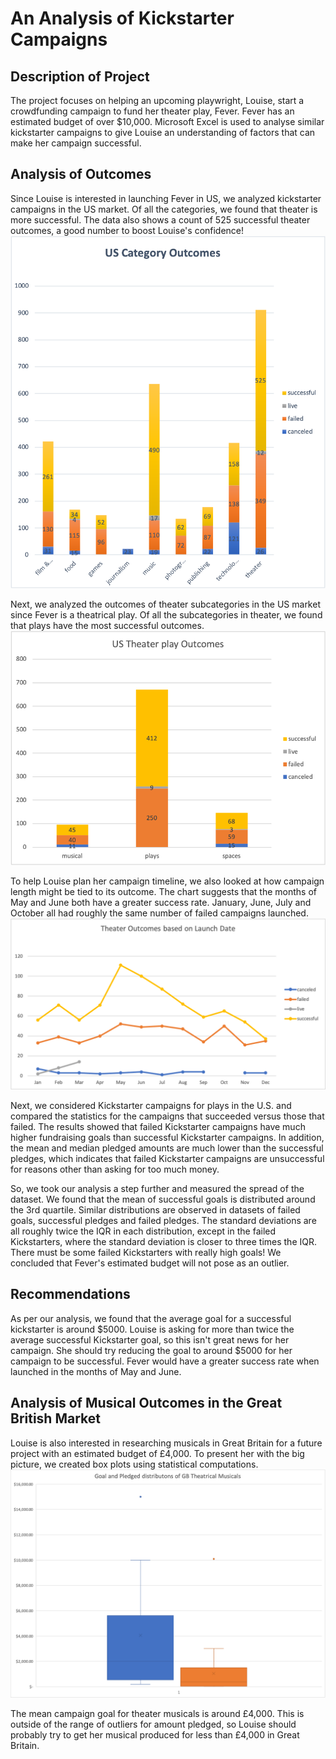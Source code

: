 # An Analysis of Kickstarter Campaigns
## Description of Project
The project focuses on helping an upcoming playwright, Louise, start a crowdfunding campaign to fund her theater play, Fever. Fever has an estimated budget of over $10,000. Microsoft Excel is used to analyse similar kickstarter campaigns to give Louise an understanding of factors that can make her campaign successful.
## Analysis of Outcomes
Since Louise is interested in launching Fever in US, we analyzed kickstarter campaigns in the US market. Of all the categories, we found that theater is more successful. The data also shows a count of 525 successful theater outcomes, a good number to boost Louise's confidence!
![US_Category_Outcomes.png](/US_Category_Outcomes.png)

Next, we analyzed the outcomes of theater subcategories in the US market since Fever is a theatrical play. Of all the subcategories in theater, we found that plays have the most successful outcomes.
![US%20Theater%20Play%20Outcomes.png](/US%20Theater%20Play%20Outcomes.png)

To help Louise plan her campaign timeline, we also looked at how campaign length might be tied to its outcome. The chart suggests that the months of May and June both have a greater success rate. January, June, July and October all had roughly the same number of failed campaigns launched.
![Outcomes%20based%20on%20Launch%20Date.png](/Outcomes%20based%20on%20Launch%20Date.png)

Next, we considered Kickstarter campaigns for plays in the U.S. and compared the statistics for the campaigns that succeeded versus those that failed.
The results showed that failed Kickstarter campaigns have much higher fundraising goals than successful Kickstarter campaigns. 
In addition, the mean and median pledged amounts are much lower than the successful pledges, which indicates that failed Kickstarter campaigns are unsuccessful for reasons other than asking for too much money. 

So, we took our analysis a step further and measured the spread of the dataset. We found that the mean of successful goals is distributed around the 3rd quartile. Similar distributions are observed in datasets of failed goals, successful pledges and failed pledges.
The standard deviations are all roughly twice the IQR in each distribution, except in the failed Kickstarters, where the standard deviation is closer to three times the IQR. There must be some failed Kickstarters with really high goals! We concluded that Fever's estimated budget will not pose as an outlier.  

## Recommendations

As per our analysis, we found that the average goal for a successful kickstarter is around $5000. Louise is asking for more than twice the average successful Kickstarter goal, so this isn't great news for her campaign. She should try reducing the goal to around $5000 for her campaign to be successful. Fever would have a greater success rate when launched in the months of May and June.  

## Analysis of Musical Outcomes in the Great British Market
Louise is also interested in researching musicals in Great Britain for a future project with an estimated budget of £4,000. To present her with the big picture, we created box plots using statistical computations.
![GB_Musical_Funding.png](/GB_Musical_Funding.png)

The mean campaign goal for theater musicals is around £4,000. This is outside of the range of outliers for amount pledged, so Louise should probably try to get her musical produced for less than £4,000 in Great Britain.
